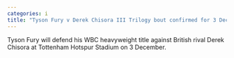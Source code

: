 ```yaml
---
categories: i
title: "Tyson Fury v Derek Chisora III Trilogy bout confirmed for 3 December at Tottenham Hotspur Stadium"
---
```

Tyson Fury will defend his WBC heavyweight title against British rival Derek Chisora at Tottenham Hotspur Stadium on 3 December.
